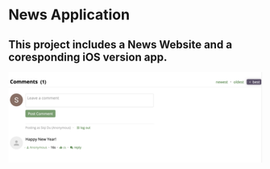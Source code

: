 # News Application
## This project includes a News Website and a coresponding iOS version app.

![](https://github.com/DUSiqi/News/blob/main/comments.png)


